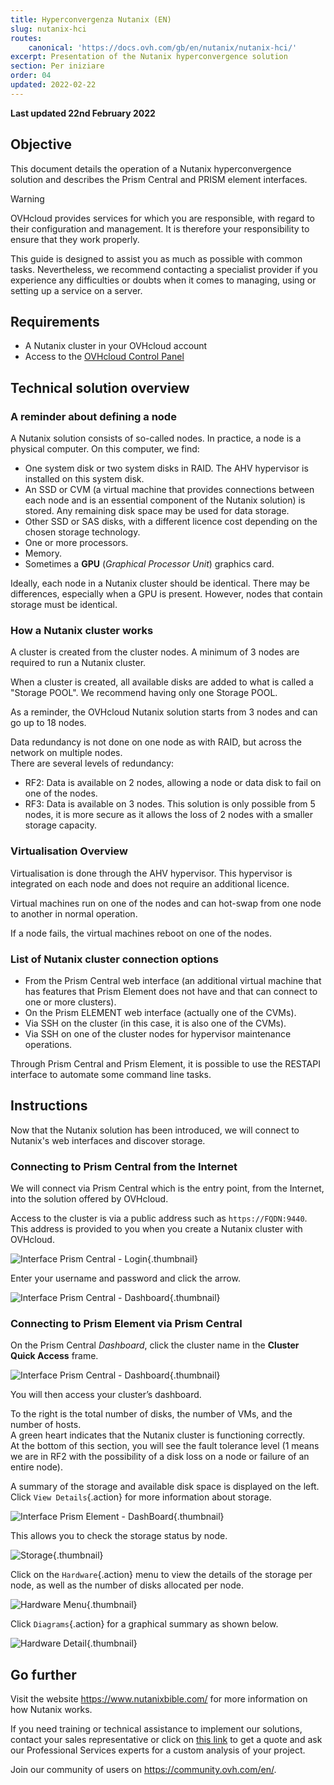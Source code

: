 ```yaml
---
title: Hyperconvergenza Nutanix (EN)
slug: nutanix-hci
routes:
    canonical: 'https://docs.ovh.com/gb/en/nutanix/nutanix-hci/'
excerpt: Presentation of the Nutanix hyperconvergence solution
section: Per iniziare
order: 04
updated: 2022-02-22
---
```


**Last updated 22nd February 2022**

## Objective

This document details the operation of a Nutanix hyperconvergence solution and describes the Prism Central and PRISM element interfaces.

> [!warning]
> OVHcloud provides services for which you are responsible, with regard to their configuration and management. It is therefore your responsibility to ensure that they work properly.
>
> This guide is designed to assist you as much as possible with common tasks. Nevertheless, we recommend contacting a specialist provider if you experience any difficulties or doubts when it comes to managing, using or setting up a service on a server.
>

## Requirements

- A Nutanix cluster in your OVHcloud account
- Access to the [OVHcloud Control Panel](https://www.ovh.com/auth/?action=gotomanager&from=https://www.ovh.it/&ovhSubsidiary=it)

## Technical solution overview

### A reminder about defining a node

A Nutanix solution consists of so-called nodes. In practice, a node is a physical computer. On this computer, we find:

- One system disk or two system disks in RAID. The AHV hypervisor is installed on this system disk. 
- An SSD or CVM (a virtual machine that provides connections between each node and is an essential component of the Nutanix solution) is stored. Any remaining disk space may be used for data storage.
- Other SSD or SAS disks, with a different licence cost depending on the chosen storage technology.
- One or more processors.
- Memory.
- Sometimes a **GPU** (*Graphical Processor Unit*) graphics card.

Ideally, each node in a Nutanix cluster should be identical. There may be differences, especially when a GPU is present. However, nodes that contain storage must be identical.

### How a Nutanix cluster works

A cluster is created from the cluster nodes. A minimum of 3 nodes are required to run a Nutanix cluster.

When a cluster is created, all available disks are added to what is called a "Storage POOL".
We recommend having only one Storage POOL.

As a reminder, the OVHcloud Nutanix solution starts from 3 nodes and can go up to 18 nodes.

Data redundancy is not done on one node as with RAID, but across the network on multiple nodes.<br>
There are several levels of redundancy:

- RF2: Data is available on 2 nodes, allowing a node or data disk to fail on one of the nodes.
- RF3: Data is available on 3 nodes. This solution is only possible from 5 nodes, it is more secure as it allows the loss of 2 nodes with a smaller storage capacity.

### Virtualisation Overview

Virtualisation is done through the AHV hypervisor.
This hypervisor is integrated on each node and does not require an additional licence.

Virtual machines run on one of the nodes and can hot-swap from one node to another in normal operation.

If a node fails, the virtual machines reboot on one of the nodes.

### List of Nutanix cluster connection options

- From the Prism Central web interface (an additional virtual machine that has features that Prism Element does not have and that can connect to one or more clusters).
- On the Prism ELEMENT web interface (actually one of the CVMs).
- Via SSH on the cluster (in this case, it is also one of the CVMs).
- Via SSH on one of the cluster nodes for hypervisor maintenance operations.

Through Prism Central and Prism Element, it is possible to use the RESTAPI interface to automate some command line tasks.

## Instructions

Now that the Nutanix solution has been introduced, we will connect to Nutanix's web interfaces and discover storage.

### Connecting to Prism Central from the Internet

We will connect via Prism Central which is the entry point, from the Internet, into the solution offered by OVHcloud.

Access to the cluster is via a public address such as `https://FQDN:9440`. This address is provided to you when you create a Nutanix cluster with OVHcloud.

![Interface Prism Central - Login](images/PrismCentralUsername.PNG){.thumbnail}

Enter your username and password and click the arrow.

![Interface Prism Central - Dashboard](images/PrismCentralDashboard.PNG){.thumbnail}

### Connecting to Prism Element via Prism Central

On the Prism Central *Dashboard*, click the cluster name in the **Cluster Quick Access** frame.

![Interface Prism Central - Dashboard](images/PrismCentralDashboard.PNG){.thumbnail}

You will then access your cluster’s dashboard.

To the right is the total number of disks, the number of VMs, and the number of hosts.<br>
A green heart indicates that the Nutanix cluster is functioning correctly.<br>
At the bottom of this section, you will see the fault tolerance level (1 means we are in RF2 with the possibility of a disk loss on a node or failure of an entire node).

A summary of the storage and available disk space is displayed on the left.<br>
Click `View Details`{.action} for more information about storage.

![Interface Prism Element - DashBoard](images/PrismElementDashBoard.PNG){.thumbnail}

This allows you to check the storage status by node.

![Storage](images/StorageDetail.PNG){.thumbnail}

Click on the `Hardware`{.action} menu to view the details of the storage per node, as well as the number of disks allocated per node.

![Hardware Menu](images/HardwareMenu.PNG){.thumbnail}

Click `Diagrams`{.action} for a graphical summary as shown below.

![Hardware Detail](images/HardwareDetail.PNG){.thumbnail}

## Go further

Visit the website <https://www.nutanixbible.com/> for more information on how Nutanix works.

If you need training or technical assistance to implement our solutions, contact your sales representative or click on [this link](https://www.ovhcloud.com/it/professional-services/) to get a quote and ask our Professional Services experts for a custom analysis of your project.

Join our community of users on <https://community.ovh.com/en/>.
